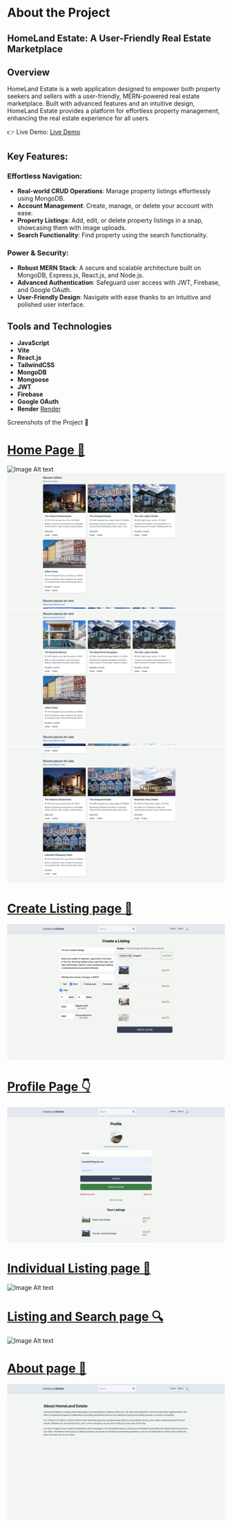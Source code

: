 # About the Project
## HomeLand Estate: A User-Friendly Real Estate Marketplace
## Overview
HomeLand Estate is a web application designed to empower both property seekers and sellers with a user-friendly, MERN-powered real estate marketplace. Built with advanced features and an intuitive design, HomeLand Estate provides a platform for effortless property management, enhancing the real estate experience for all users.

👉 Live Demo: [Live Demo](https://homeland-estate.onrender.com/)

## Key Features:
### Effortless Navigation:
* **Real-world CRUD Operations**: Manage property listings effortlessly using MongoDB.
* **Account Management**: Create, manage, or delete your account with ease.
* **Property Listings**: Add, edit, or delete property listings in a snap, showcasing them with image uploads.
* **Search Functionality**: Find property using the search functionality.

### Power & Security:
* **Robust MERN Stack**: A secure and scalable architecture built on MongoDB, Express.js, React.js, and Node.js.
* **Advanced Authentication**: Safeguard user access with JWT, Firebase, and Google OAuth.
* **User-Friendly Design**: Navigate with ease thanks to an intuitive and polished user interface.

## Tools and Technologies
* **JavaScript**
* **Vite**
* **React.js**
* **TailwindCSS**
* **MongoDB**
* **Mongoose**
* **JWT**
* **Firebase**
* **Google OAuth**
* __Render__ [Render](https://render.com)
  
Screenshots of the Project 📸

<p align="center">
   <a href="![Image Alt text](/client/public/home1.png)">
     <h1>
    Home Page 🏡
     </h1>
  </a>
</p>

![Image Alt text](/client/public/home1.png)
![Image Alt text](/client/public/home2.png)
![Image Alt text](/client/public/home3.png)
![Image Alt text](/client/public/home4.png)

<p align="center">
   <a href="![Image Alt text](/client/public/CreateListingpage.png)">
     <h1>
    Create Listing page 📑
     </h1>
  </a>
</p>

![Image Alt text](/client/public/CreateListingpage.png)

<p align="center">
   <a href="![Image Alt text](/client/public/profilepage.png)">
     <h1>
    Profile Page 👇
     </h1>
  </a>
</p>

![Image Alt text](/client/public/profilepage.png)

<p align="center">
   <a href="![Image Alt text](/client/public/individualListingpage.png)">
     <h1>
   Individual Listing page 📝
     </h1>
  </a>
</p>

![Image Alt text](/client/public/individualListingpage.png)

<p align="center">
   <a href="![Image Alt text](/client/public/listingandsearchpage.png)">
     <h1>
   Listing and Search page 🔍
     </h1>
  </a>
</p>

![Image Alt text](/client/public/listingandsearchpage.png)

<p align="center">
   <a href="![Image Alt text](/client/public/aboutpage.png)">
     <h1>
   About page 📝
     </h1>
  </a>
</p>

![Image Alt text](/client/public/aboutpage.png)


